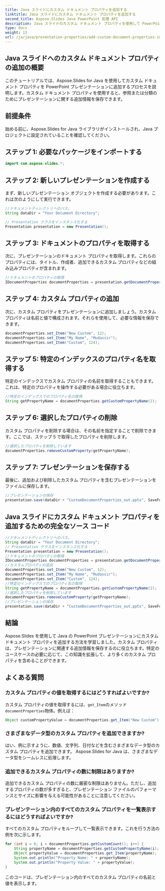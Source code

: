 ```yaml
---
title: Java スライドにカスタム ドキュメント プロパティを追加する
linktitle: Java スライドにカスタム ドキュメント プロパティを追加する
second_title: Aspose.Slides Java PowerPoint 処理 API
description: Java スライドのカスタム ドキュメント プロパティを使用して PowerPoint プレゼンテーションを強化する方法を学びます。 Aspose.Slides for Java を使用したコード例を含むステップバイステップのガイド。
type: docs
weight: 13
url: /ja/java/presentation-properties/add-custom-document-properties-in-java-slides/
---
```


## Java スライドへのカスタム ドキュメント プロパティの追加の概要

このチュートリアルでは、Aspose.Slides for Java を使用してカスタム ドキュメント プロパティを PowerPoint プレゼンテーションに追加するプロセスを説明します。カスタム ドキュメント プロパティを使用すると、参照または分類のためにプレゼンテーションに関する追加情報を保存できます。

## 前提条件

始める前に、Aspose.Slides for Java ライブラリがインストールされ、Java プロジェクトに設定されていることを確認してください。

## ステップ 1: 必要なパッケージをインポートする

```java
import com.aspose.slides.*;
```

## ステップ 2: 新しいプレゼンテーションを作成する

まず、新しいプレゼンテーション オブジェクトを作成する必要があります。これは次のようにして実行できます。

```java
//ドキュメントディレクトリへのパス。
String dataDir = "Your Document Directory";

// Presentation クラスをインスタンス化する
Presentation presentation = new Presentation();
```

## ステップ 3: ドキュメントのプロパティを取得する

次に、プレゼンテーションのドキュメント プロパティを取得します。これらのプロパティには、タイトル、作成者、追加できるカスタム プロパティなどの組み込みプロパティが含まれます。

```java
//ドキュメントのプロパティの取得
IDocumentProperties documentProperties = presentation.getDocumentProperties();
```

## ステップ 4: カスタム プロパティの追加

次に、カスタム プロパティをプレゼンテーションに追加しましょう。カスタム プロパティは名前と値で構成されます。それらを使用して、必要な情報を保存できます。

```java
documentProperties.set_Item("New Custom", 12);
documentProperties.set_Item("My Name", "Mudassir");
documentProperties.set_Item("Custom", 124);
```

## ステップ 5: 特定のインデックスのプロパティ名を取得する

特定のインデックスでカスタム プロパティの名前を取得することもできます。これは、特定のプロパティを操作する必要がある場合に役立ちます。

```java
//特定のインデックスでのプロパティ名の取得
String getPropertyName = documentProperties.getCustomPropertyName(2);
```

## ステップ 6: 選択したプロパティの削除

カスタム プロパティを削除する場合は、その名前を指定することで削除できます。ここでは、ステップ 5 で取得したプロパティを削除します。

```java
//選択したプロパティを削除しています
documentProperties.removeCustomProperty(getPropertyName);
```

## ステップ 7: プレゼンテーションを保存する

最後に、追加および削除したカスタム プロパティを含むプレゼンテーションをファイルに保存します。

```java
//プレゼンテーションの保存
presentation.save(dataDir + "CustomDocumentProperties_out.pptx", SaveFormat.Pptx);
```

## Java スライドにカスタム ドキュメント プロパティを追加するための完全なソース コード

```java
//ドキュメントディレクトリへのパス。
String dataDir = "Your Document Directory";
// Presentation クラスをインスタンス化する
Presentation presentation = new Presentation();
//ドキュメントのプロパティの取得
IDocumentProperties documentProperties = presentation.getDocumentProperties();
//カスタムプロパティの追加
documentProperties.set_Item("New Custom", 12);
documentProperties.set_Item("My Name", "Mudassir");
documentProperties.set_Item("Custom", 124);
//特定のインデックスでのプロパティ名の取得
String getPropertyName = documentProperties.getCustomPropertyName(2);
//選択したプロパティを削除しています
documentProperties.removeCustomProperty(getPropertyName);
//プレゼンテーションの保存
presentation.save(dataDir + "CustomDocumentProperties_out.pptx", SaveFormat.Pptx);
```

## 結論

Aspose.Slides を使用して Java の PowerPoint プレゼンテーションにカスタム ドキュメント プロパティを追加する方法を学習しました。カスタム プロパティは、プレゼンテーションに関連する追加情報を保存するのに役立ちます。特定のユースケースの必要に応じて、この知識を拡張して、より多くのカスタム プロパティを含めることができます。

## よくある質問

### カスタム プロパティの値を取得するにはどうすればよいですか?

カスタム プロパティの値を取得するには、`get_Item`のメソッド`documentProperties`物体。例えば：

```java
Object customPropertyValue = documentProperties.get_Item("New Custom");
```

### さまざまなデータ型のカスタム プロパティを追加できますか?

はい、例に示すように、数値、文字列、日付などを含むさまざまなデータ型のカスタム プロパティを追加できます。 Aspose.Slides for Java は、さまざまなデータ型をシームレスに処理します。

### 追加できるカスタム プロパティの数に制限はありますか?

追加できるカスタム プロパティの数に厳密な制限はありません。ただし、追加するプロパティの数が多すぎると、プレゼンテーション ファイルのパフォーマンスとサイズに影響を与える可能性があることに注意してください。

### プレゼンテーション内のすべてのカスタム プロパティを一覧表示するにはどうすればよいですか?

すべてのカスタム プロパティをループして一覧表示できます。これを行う方法の例を次に示します。

```java
for (int i = 0; i < documentProperties.getCustomCount(); i++) {
    String propertyName = documentProperties.getCustomPropertyName(i);
    Object propertyValue = documentProperties.get_Item(propertyName);
    System.out.println("Property Name: " + propertyName);
    System.out.println("Property Value: " + propertyValue);
}
```

このコードは、プレゼンテーション内のすべてのカスタム プロパティの名前と値を表示します。